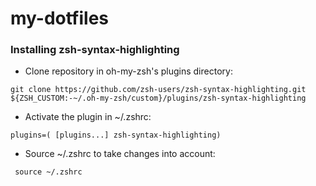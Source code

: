 # my-dotfiles

### Installing zsh-syntax-highlighting

* Clone repository in oh-my-zsh's plugins directory:

 `git clone https://github.com/zsh-users/zsh-syntax-highlighting.git ${ZSH_CUSTOM:-~/.oh-my-zsh/custom}/plugins/zsh-syntax-highlighting`

* Activate the plugin in ~/.zshrc:

 `plugins=( [plugins...] zsh-syntax-highlighting)`

* Source ~/.zshrc to take changes into account:

` source ~/.zshrc`